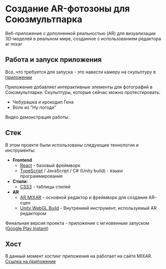 # Создание AR-фотозоны для Союзмультпарка

Веб-приложение с дополненной реальностью (AR) для визуализации 3D-моделей в реальном мире, созданное с использованием редактора ar mixar

## Работа и запуск приложения

Все, что требуется для запуска - это навести камеру на скульптуру в [приложении](https://xr.mix-ar.ru/q?id=3360)

Приложение добавляет интерактивные элементы для фотографий в Союзмультпарке.
Скульптуры, которые сейчас можно протестировать:
  * Чебурашка и крокодил Гена
  * Волк из "Ну погоди"

Видео демонстрация работы:


## Стек

В этом проекте были использованы следующие технологии и инструменты:

* **Frontend**
  * [React](https://reactjs.org/) - базовый фреймворк
  * [TypeScript](https://www.typescriptlang.org/) / JavaScript / C# (Unity build) - языки программирования
* **Стили:**
  * [CSS3](https://developer.mozilla.org/ru/docs/Web/CSS) - таблицы стилей
* **AR**
  * [AR MIXAR](https://editor.mix-ar.ru/) - основной редактор и фреймворк для создания AR-сцен
  * [Unity WebGL Build](https://docs.unity3d.com/560/Documentation/Manual/webgl-gettingstarted.html) - Внутрениий инструмент, используемый AR редактором
 
Финальная версия проекта - приложение с мгновенным запуском ([Google Play Instant](https://support.google.com/googleplay/android-developer/answer/7381861?hl=ru))

## Хост

В данный момент хостинг приложения на работает на сайте MIXAR. [Ссылка на приложение](https://xr.mix-ar.ru/q?id=3360)




